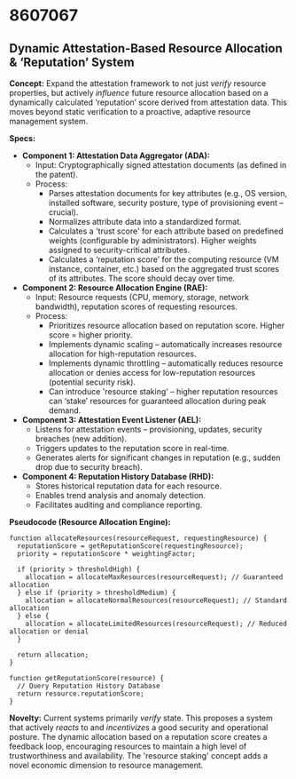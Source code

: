 # 8607067

## Dynamic Attestation-Based Resource Allocation & ‘Reputation’ System

**Concept:** Expand the attestation framework to not just *verify* resource properties, but actively *influence* future resource allocation based on a dynamically calculated ‘reputation’ score derived from attestation data.  This moves beyond static verification to a proactive, adaptive resource management system.

**Specs:**

*   **Component 1: Attestation Data Aggregator (ADA):**
    *   Input: Cryptographically signed attestation documents (as defined in the patent).
    *   Process:
        *   Parses attestation documents for key attributes (e.g., OS version, installed software, security posture, type of provisioning event – crucial).
        *   Normalizes attribute data into a standardized format.
        *   Calculates a 'trust score' for each attribute based on predefined weights (configurable by administrators).  Higher weights assigned to security-critical attributes.
        *   Calculates a ‘reputation score’ for the computing resource (VM instance, container, etc.) based on the aggregated trust scores of its attributes. The score should decay over time.
*   **Component 2: Resource Allocation Engine (RAE):**
    *   Input: Resource requests (CPU, memory, storage, network bandwidth), reputation scores of requesting resources.
    *   Process:
        *   Prioritizes resource allocation based on reputation score. Higher score = higher priority.
        *   Implements dynamic scaling – automatically increases resource allocation for high-reputation resources.
        *   Implements dynamic throttling – automatically reduces resource allocation or denies access for low-reputation resources (potential security risk).
        *   Can introduce 'resource staking' – higher reputation resources can ‘stake’ resources for guaranteed allocation during peak demand.
*   **Component 3: Attestation Event Listener (AEL):**
    *   Listens for attestation events – provisioning, updates, security breaches (new addition).
    *   Triggers updates to the reputation score in real-time.
    *   Generates alerts for significant changes in reputation (e.g., sudden drop due to security breach).
*   **Component 4: Reputation History Database (RHD):**
    *   Stores historical reputation data for each resource.
    *   Enables trend analysis and anomaly detection.
    *   Facilitates auditing and compliance reporting.

**Pseudocode (Resource Allocation Engine):**

```
function allocateResources(resourceRequest, requestingResource) {
  reputationScore = getReputationScore(requestingResource);
  priority = reputationScore * weightingFactor;

  if (priority > thresholdHigh) {
    allocation = allocateMaxResources(resourceRequest); // Guaranteed allocation
  } else if (priority > thresholdMedium) {
    allocation = allocateNormalResources(resourceRequest); // Standard allocation
  } else {
    allocation = allocateLimitedResources(resourceRequest); // Reduced allocation or denial
  }

  return allocation;
}

function getReputationScore(resource) {
  // Query Reputation History Database
  return resource.reputationScore;
}
```

**Novelty:**  Current systems primarily *verify* state.  This proposes a system that actively *reacts* to and *incentivizes* a good security and operational posture. The dynamic allocation based on a reputation score creates a feedback loop, encouraging resources to maintain a high level of trustworthiness and availability. The 'resource staking' concept adds a novel economic dimension to resource management.